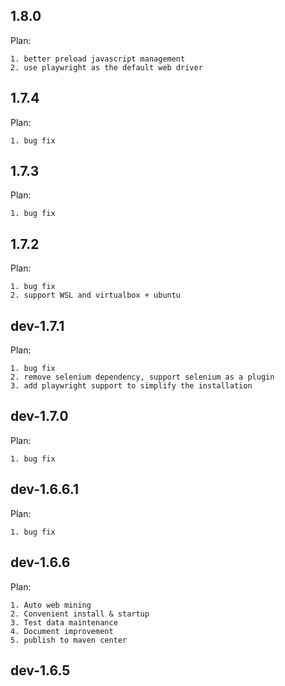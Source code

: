 ## 1.8.0

Plan:

    1. better preload javascript management
    2. use playwright as the default web driver

## 1.7.4

Plan:

    1. bug fix

## 1.7.3

Plan:

    1. bug fix

## 1.7.2

Plan:

    1. bug fix
    2. support WSL and virtualbox + ubuntu

## dev-1.7.1

Plan:

    1. bug fix
    2. remove selenium dependency, support selenium as a plugin
    3. add playwright support to simplify the installation

## dev-1.7.0

Plan:

    1. bug fix

## dev-1.6.6.1

Plan:

    1. bug fix

## dev-1.6.6

Plan:

    1. Auto web mining
    2. Convenient install & startup
    3. Test data maintenance
    4. Document improvement
    5. publish to maven center

## dev-1.6.5
